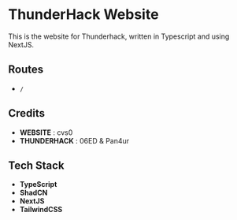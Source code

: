 # ThunderHack Website

This is the website for Thunderhack, written in Typescript and using NextJS.

## Routes

- `/`

## Credits

- **WEBSITE** : cvs0
- **THUNDERHACK** : 06ED & Pan4ur

## Tech Stack

- **TypeScript**
- **ShadCN**
- **NextJS**
- **TailwindCSS**